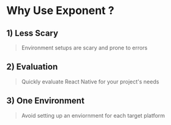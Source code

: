 # Why Use Exponent ?

## 1) Less Scary
> Environment setups are scary and prone to errors

## 2) Evaluation
> Quickly evaluate React Native for your project's needs

## 3) One Environment
> Avoid setting up an enviornment for each target platform
